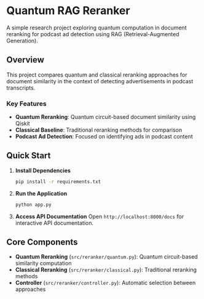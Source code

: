 # Quantum RAG Reranker

A simple research project exploring quantum computation in document reranking for podcast ad detection using RAG (Retrieval-Augmented Generation).

## Overview

This project compares quantum and classical reranking approaches for document similarity in the context of detecting advertisements in podcast transcripts.

### Key Features

- **Quantum Reranking**: Quantum circuit-based document similarity using Qiskit
- **Classical Baseline**: Traditional reranking methods for comparison  
- **Podcast Ad Detection**: Focused on identifying ads in podcast content

## Quick Start

1. **Install Dependencies**
   ```bash
   pip install -r requirements.txt
   ```

2. **Run the Application**
   ```bash
   python app.py
   ```

3. **Access API Documentation**
   Open `http://localhost:8000/docs` for interactive API documentation.

## Core Components

- **Quantum Reranking** (`src/reranker/quantum.py`): Quantum circuit-based similarity computation
- **Classical Reranking** (`src/reranker/classical.py`): Traditional reranking methods
- **Controller** (`src/reranker/controller.py`): Automatic selection between approaches
